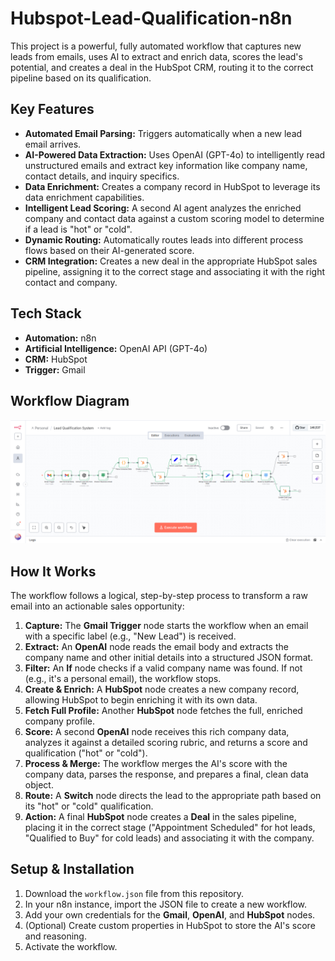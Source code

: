 # Hubspot-Lead-Qualification-n8n
This project is a powerful, fully automated workflow that captures new leads from emails, uses AI to extract and enrich data, scores the lead's potential, and creates a deal in the HubSpot CRM, routing it to the correct pipeline based on its qualification.

## Key Features
*   **Automated Email Parsing:** Triggers automatically when a new lead email arrives.
*   **AI-Powered Data Extraction:** Uses OpenAI (GPT-4o) to intelligently read unstructured emails and extract key information like company name, contact details, and inquiry specifics.
*   **Data Enrichment:** Creates a company record in HubSpot to leverage its data enrichment capabilities.
*   **Intelligent Lead Scoring:** A second AI agent analyzes the enriched company and contact data against a custom scoring model to determine if a lead is "hot" or "cold".
*   **Dynamic Routing:** Automatically routes leads into different process flows based on their AI-generated score.
*   **CRM Integration:** Creates a new deal in the appropriate HubSpot sales pipeline, assigning it to the correct stage and associating it with the right contact and company.

## Tech Stack
*   **Automation:** n8n
*   **Artificial Intelligence:** OpenAI API (GPT-4o)
*   **CRM:** HubSpot
*   **Trigger:** Gmail

## Workflow Diagram

![Workflow Diagram](Hubspot.png) 

## How It Works

The workflow follows a logical, step-by-step process to transform a raw email into an actionable sales opportunity:

1.  **Capture:** The **Gmail Trigger** node starts the workflow when an email with a specific label (e.g., "New Lead") is received.
2.  **Extract:** An **OpenAI** node reads the email body and extracts the company name and other initial details into a structured JSON format.
3.  **Filter:** An **If** node checks if a valid company name was found. If not (e.g., it's a personal email), the workflow stops.
4.  **Create & Enrich:** A **HubSpot** node creates a new company record, allowing HubSpot to begin enriching it with its own data.
5.  **Fetch Full Profile:** Another **HubSpot** node fetches the full, enriched company profile.
6.  **Score:** A second **OpenAI** node receives this rich company data, analyzes it against a detailed scoring rubric, and returns a score and qualification ("hot" or "cold").
7.  **Process & Merge:** The workflow merges the AI's score with the company data, parses the response, and prepares a final, clean data object.
8.  **Route:** A **Switch** node directs the lead to the appropriate path based on its "hot" or "cold" qualification.
9.  **Action:** A final **HubSpot** node creates a **Deal** in the sales pipeline, placing it in the correct stage ("Appointment Scheduled" for hot leads, "Qualified to Buy" for cold leads) and associating it with the company.

## Setup & Installation

1.  Download the `workflow.json` file from this repository.
2.  In your n8n instance, import the JSON file to create a new workflow.
3.  Add your own credentials for the **Gmail**, **OpenAI**, and **HubSpot** nodes.
4.  (Optional) Create custom properties in HubSpot to store the AI's score and reasoning.
5.  Activate the workflow.

```---


